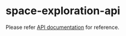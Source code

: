 # space-exploration-api

Please refer [API documentation](https://documenter.getpostman.com/view/8893048/SW7Z2oEf?version=latest) for reference.
